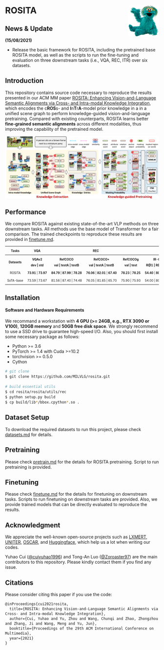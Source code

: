 # <img src="misc/rosita_logo.png" width="100" align="right">ROSITA



## News & Update

**(15/08/2021)**
- Release the basic framework for ROSITA, including the pretrained base ROSITA model, as well as the scripts to run the fine-tuning and evaluation on three downstream tasks (i.e., VQA, REC, ITR) over six datasets.

## Introduction

This repository contains source code necessary to reproduce the results presented in our ACM MM paper [ROSITA: Enhancing Vision-and-Language Semantic Alignments via Cross- and Intra-modal Knowledge Integration](https://arxiv.org/abs/2108.07073), which encodes the c**ROS**s- and **I**n**T**r**A**-model prior knowledge in a in a unified scene graph to perform knowledge-guided vision-and-language pretraining. Compared with existing counterparts, ROSITA learns better **fine-grained semantic alignments** across different modalities, thus improving the capability of the pretrained model. 

<div align="center">
  <img src="misc\rosita.png"/>
</div>

## Performance

We compare ROSITA against existing state-of-the-art VLP methods on three downstream tasks. All methods use the base model of Transformer for a fair comparison. The trained checkpoints to reproduce these results are provided in [finetune.md](docs/finetune.md). 

<table><tbody>
<!-- TABLE HEADER -->
<!-- Info: we use wrap text in <sup><sub></sub><sup> to make is small -->
<th align="center"><sup><sub>Tasks</sub></sup></th>
<th align="center"><sup><sub>VQA</sub></sup></th>
<th align="center" colspan="3"><sup><sub>REC</sub></sup></th>
<th align="center" colspan="4"><sup><sub>ITR</sub></sup></th>
<!-- TABLE BODY -->
<tr>
<th align="center" valign="middle"><sup><sub>Datasets</sub></sup></th>
<th align="center" valign="middle"><sup><sub>VQAv2<br/>dev | std</sub></sup></th>
<th align="center" valign="middle"><sup><sub>RefCOCO<br/>val | testA | testB</sub></sup></th>
<th align="center" valign="middle"><sup><sub>RefCOCO+<br/>val | testA | testB</sub></sup></th>
<th align="center" valign="middle"><sup><sub>RefCOCOg<br/>val | test</sub></sup></th>
<th align="center" valign="middle"><sup><sub>IR-COCO<br/>R@1 | R@5 | R@10</sub></sup></th>
<th align="center" valign="middle"><sup><sub>TR-COCO<br/>R@1 | R@5 | R@10</sub></sup></th>
<th align="center" valign="middle"><sup><sub>IR-Flickr<br/>R@1 | R@5 | R@10</sub></sup></th>
<th align="center" valign="middle"><sup><sub>TR-Flickr<br/>R@1 | R@5 | R@10</sub></sup></th>
</tr>
<tr>
<td align="center" nowrap><sup><sub>ROSITA</sub></sup></td>
    <td align="center" nowrap><sup><sub><b>73.91</b> | <b>73.97</b></sub></sup></td>
<td align="center" nowrap><sup><sub><b>84.79</b> | <b>87.99</b> | <b>78.28</b></sub></sup></td>
<td align="center" nowrap><sup><sub><b>76.06</b> | <b>82.01</b> | <b>67.40</b></sub></sup></td>
<td align="center" nowrap><sup><sub><b>78.23</b> | <b>78.25</b></sub></sup></td>
<td align="center" nowrap><sup><sub><b>54.40</b> | <b>80.92</b> | <b>88.60</b></sub></sup></td>
<td align="center" nowrap><sup><sub><b>71.26</b> | <b>91.62</b> | <b>95.58</b></sub></sup></td>
<td align="center" nowrap><sup><sub>74.08 | 92.44 | <b>96.08</b></sub></sup></td>
<td align="center" nowrap><sup><sub><b>88.90</b> | <b>98.10</b> | <b>99.30</b></sub></sup></td>
</tr>
<tr>
<td align="center" nowrap><sup><sub>SoTA-base</sub></sup></td>
<td align="center" nowrap><sup><sub>73.59 | 73.67</sub></sup></td>
<td align="center" nowrap><sup><sub>81.56 | 87.40 | 74.48</sub></sup></td>
<td align="center" nowrap><sup><sub>76.05 | 81.65 | 65.70</sub></sup></td>
<td align="center" nowrap><sup><sub>75.90 | 75.93</sub></sup></td>
<td align="center" nowrap><sup><sub>54.00 | 80.80 | 88.50</sub></sup></td>
<td align="center" nowrap><sup><sub>70.00 | 91.10 | 95.50</sub></sup></td>
<td align="center" nowrap><sup><sub><b>74.74</b> | <b>92.86</b> | 95.82</sub></sup></td>
<td align="center" nowrap><sup><sub>86.60 | 97.90 | 99.20</sub></sup></td>
</tr>

</tbody></table>



## Installation

#### Software and Hardware Requirements

We recommand a workstation with **4 GPU (>= 24GB, e.g., RTX 3090 or V100)**, **120GB memory** and **50GB free disk space**. We strongly recommend to use a SSD drive to guarantee high-speed I/O. Also, you should first install some necessary package as follows:

- Python >= 3.6
- PyTorch >= 1.4 with Cuda >=10.2
- torchvision >= 0.5.0
- Cython

```bash
# git clone
$ git clone https://github.com/MILVLG/rosita.git 

# build essential utils
$ cd rosita/rosita/utils/rec
$ python setup.py build
$ cp build/lib*/bbox.cpython*.so .
```



## Dataset Setup


To download the required datasets to run this project, please check [datasets.md](docs/datasets.md) for details. 

## Pretraining

Please check [pretrain.md](docs/pretrain.md) for the details for ROSITA pretraining. Script to run pretraining is provided. 

## Finetuning

Please check [finetune.md](docs/finetune.md) for the details for finetuning on downstream tasks. Scripts to run finetuning on downstream tasks are provided. Also, we provide trained models that can be directly evaluated to reproduce the results.  

## Acknowledgment

We appreciate the well-known open-source projects such as [LXMERT](https://github.com/airsplay/lxmert), [UNITER](https://github.com/ChenRocks/UNITER), [OSCAR](https://github.com/microsoft/Oscar), and [Huggingface](https://github.com/huggingface/transformers), which help us a lot when writing our codes. 

Yuhao Cui ([@cuiyuhao1996](https://github.com/cuiyuhao1996)) and Tong-An Luo ([@Zoroaster97](https://github.com/Zoroaster97)) are the main contributors to this repository. Please kindly contact them if you find any issue.


## Citations

Please consider citing this paper if you use the code:

```
@inProceedings{cui2021rosita,
  title={ROSITA: Enhancing Vision-and-Language Semantic Alignments via Cross- and Intra-modal Knowledge Integration},
  author={Cui, Yuhao and Yu, Zhou and Wang, Chunqi and Zhao, Zhongzhou and Zhang, Ji and Wang, Meng and Yu, Jun},
  booktitle={Proceedings of the 29th ACM International Conference on Multimedia},
  year={2021}
}
```
